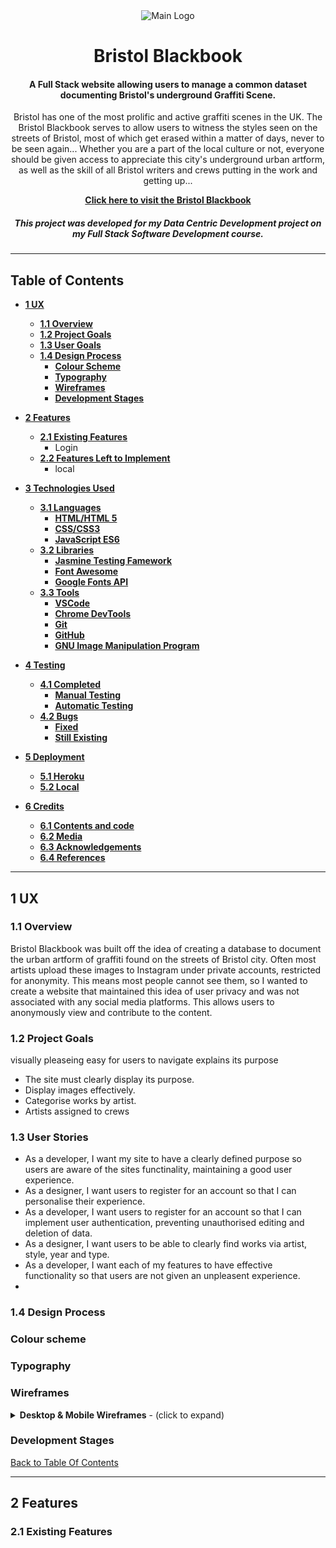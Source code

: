 <div align="center">

<img src=# alt="Main Logo">

# Bristol Blackbook

#### A Full Stack website allowing users to manage a common dataset documenting Bristol's underground Graffiti Scene.

Bristol has one of the most prolific and active graffiti scenes in the UK. The Bristol Blackbook serves to allow users to witness the styles seen on the streets of Bristol, most of which get erased within a matter of days, never to be seen again... Whether you are a part of the local culture or not, everyone should be given access to appreciate this city's underground urban artform, as well as the skill of all Bristol writers and crews putting in the work and getting up...

[**Click here to visit the Bristol Blackbook**](https://bristol-blackbook.herokuapp.com/)

##### This project was developed for my Data Centric Development project on my Full Stack Software Development course.

</div>

---

## Table of Contents

- [**1 UX**](#1-ux)

  - [**1.1 Overview**](#11-overview)
  - [**1.2 Project Goals**](#12-project-goals)
  - [**1.3 User Goals**](#13-user-goals)
  - [**1.4 Design Process**](#14-design-process)
    - [**Colour Scheme**](#colour-scheme)
    - [**Typography**](#typography)
    - [**Wireframes**](#wireframes)
    - [**Development Stages**](#development-stages)

- [**2 Features**](#2-features)

  - [**2.1 Existing Features**](#21-existing-features)
    - Login 
  - [**2.2 Features Left to Implement**](#22-Features-left-to-impliment)
    - local

- [**3 Technologies Used**](#3-technologies-used)
  - [**3.1 Languages**](#31-languages)
    - [**HTML/HTML 5**](#html/html-5)
    - [**CSS/CSS3**](#css/css3)
    - [**JavaScript ES6**](#JavaScript-ES6)
  - [**3.2 Libraries**](#32-libraries)
    - [**Jasmine Testing Famework**](#jasmine-testing-framework)
    - [**Font Awesome**](#font-awesome)
    - [**Google Fonts API**](#Google-Fonts-API)
  - [**3.3 Tools**](#33-Tools)
    - [**VSCode**](#vscode)
    - [**Chrome DevTools**](#chrome-devtools)
    - [**Git**](#git)
    - [**GitHub**](#github)
    - [**GNU Image Manipulation Program**](#GNU-Image-Manipulation-Program)

* [**4 Testing**](#4-testing)

  - [**4.1 Completed**](#41-completed)
    - [**Manual Testing**](#manual-testing)
    - [**Automatic Testing**](#automatic-testing)
  - [**4.2 Bugs**](#42-bugs)
    - [**Fixed**](#fixed)
    - [**Still Existing**](#still-existing)

* [**5 Deployment**](#5-deployment)

  - [**5.1 Heroku**](#51-github-pages)
  - [**5.2 Local**](#52-local)

* [**6 Credits**](#6-credits)
  - [**6.1 Contents and code**](#61Contents-and-code)
  - [**6.2 Media**](#62-media)
  - [**6.3 Acknowledgements**](#63-Acknowledgements)
  - [**6.4 References**](#64-references)

---

## 1 UX

### 1.1 Overview

Bristol Blackbook was built off the idea of creating a database to document the urban artform of graffiti found on the streets of Bristol city. Often most artists upload these images to Instagram under private accounts, restricted for anonymity. This means most people cannot see them, so I wanted to create a website that maintained this idea of user privacy and was not associated with any social media platforms. This allows users to anonymously view and contribute to the content.

### 1.2 Project Goals

visually pleaseing 
easy for users to navigate
explains its purpose

- The site must clearly display its purpose.
- Display images effectively.
- Categorise works by artist.
- Artists assigned to crews

### 1.3 User Stories

- As a developer, I want my site to have a clearly defined purpose so users are aware of the sites functinality, maintaining a good user experience.
- As a designer, I want users to register for an account so that I can personalise their experience.
- As a developer, I want users to register for an account so that I can implement user authentication, preventing unauthorised editing and deletion of data.
- As a designer, I want users to be able to clearly find works via artist, style, year and type.
- As a developer, I want each of my features to have effective functionality so that users are not given an unpleasent experience.
- 


### 1.4 Design Process



### **Colour scheme**

### **Typography**

### **Wireframes**

<details>
<summary><b>Desktop & Mobile Wireframes</b> - (click to expand)</summary>

- 

<div align="center">

<img src=# alt="Wireframe 1" width="500">
</div>

</details>

### **Development Stages**


[Back to Table Of Contents](#table-of-contents)

---

## 2 Features

### 2.1 Existing Features